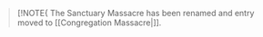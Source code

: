 > [!NOTE{
> The Sanctuary Massacre has been renamed and entry moved 
> to [[Congregation Massacre|]].
